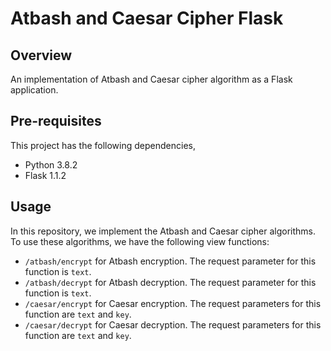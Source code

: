 # Atbash and Caesar Cipher Flask

## Overview

An implementation of Atbash and Caesar cipher algorithm as a Flask application.

## Pre-requisites

This project has the following dependencies,

* Python 3.8.2
* Flask 1.1.2

## Usage

In this repository, we implement the Atbash and Caesar cipher algorithms. To use these algorithms, we have the following view functions:

* `/atbash/encrypt` for Atbash encryption. The request parameter for this function is `text`.
* `/atbash/decrypt` for Atbash decryption. The request parameter for this function is `text`.
* `/caesar/encrypt` for Caesar encryption. The request parameters for this function are `text` and `key`.
* `/caesar/decrypt` for Caesar decryption. The request parameters for this function are `text` and `key`.